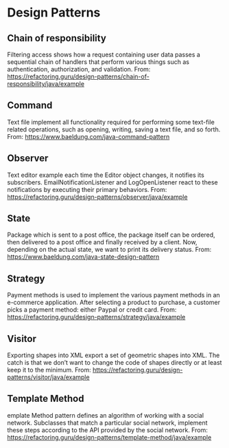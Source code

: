 # Design Patterns

## Chain of responsibility

Filtering access shows how a request containing user data passes a sequential chain of handlers that perform various
things such as authentication, authorization, and validation.
From: https://refactoring.guru/design-patterns/chain-of-responsibility/java/example

## Command

Text file implement all functionality required for performing some text-file
related operations, such as opening, writing, saving a text file, and so forth.
From: https://www.baeldung.com/java-command-pattern

## Observer

Text editor example each time the Editor object changes, it notifies its subscribers. EmailNotificationListener and 
LogOpenListener react to these notifications by executing their primary behaviors.
From: https://refactoring.guru/design-patterns/observer/java/example

## State

Package which is sent to a post office, the package itself can be ordered, then delivered to a post office and finally 
received by a client. Now, depending on the actual state, we want to print its delivery status.
From: https://www.baeldung.com/java-state-design-pattern

## Strategy

Payment methods is used to implement the various payment methods in an e-commerce application. After selecting a product 
to purchase, a customer picks a payment method: either Paypal or credit card.
From: https://refactoring.guru/design-patterns/strategy/java/example

## Visitor

Exporting shapes into XML export a set of geometric shapes into XML. The catch is that we don’t want to change the code 
of shapes directly or at least keep it to the minimum.
From: https://refactoring.guru/design-patterns/visitor/java/example

## Template Method

emplate Method pattern defines an algorithm of working with a social network. Subclasses that match a particular social 
network, implement these steps according to the API provided by the social network.
From: https://refactoring.guru/design-patterns/template-method/java/example
